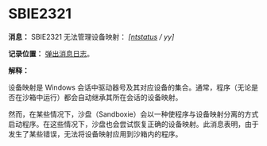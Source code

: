 # SBIE2321

**消息：** SBIE2321 无法管理设备映射： _[[ntstatus](NtStatusCodes.md) / yy]_

**记录位置：** [弹出消息日志](PopupMessageLog.md)。

**解释：**

设备映射是 Windows 会话中驱动器号及其对应设备的集合。通常，程序（无论是否在沙箱中运行）都会自动继承其所在会话的设备映射。

然而，在某些情况下，沙盘（Sandboxie）会以一种使程序与设备映射分离的方式启动程序。在这些情况下，沙盘也会尝试恢复正确的设备映射。此消息表明，由于发生了某些错误，无法将设备映射应用到沙箱内的程序。